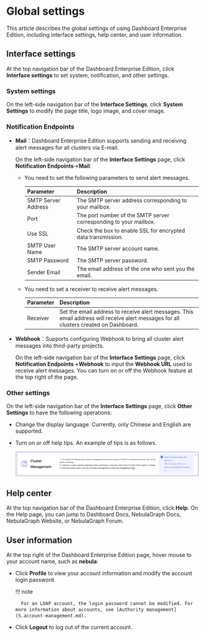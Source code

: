 # Global settings

This article describes the global settings of using Dashboard Enterprise Edition, including interface settings, help center, and user information.  

## Interface settings

At the top navigation bar of the Dashboard Enterprise Edition, click **Interface settings** to set system, notification, and other settings.

### System settings

On the left-side navigation bar of the **Interface Settings**, click **System Settings** to modify the page title, logo image, and cover image.

### Notification Endpoints

- **Mail**：Dashboard Enterprise Edition supports sending and receiving alert messages for all clusters via E-mail.
  
  On the left-side navigation bar of the **Interface Settings** page, click **Notification Endpoints**->**Mail**:

  - You need to set the following parameters to send alert messages.

    | Parameter           | Description                                                         |
    | -------------- | ------------------------------------------------------------ |
    | SMTP Server Address| The SMTP server address corresponding to your mailbox.                               |
    | Port         | The port number of the SMTP server corresponding to your mailbox.                                |
    | Use SSL        | Check the box to enable SSL for encrypted data transmission.                              |
    | SMTP User Name     | The SMTP server account name.                                         |
    | SMTP Password       | The SMTP server password.                                           |
    | Sender Email     | The email address of the one who sent you the email.                                    |

  - You need to set a receiver to receive alert messages.

    | Parameter           | Description                                                         |
    | -------------- | ------------------------------------------------------------ |
    | Receiver         | Set the email address to receive alert messages. This email address will receive alert messages for all clusters created on Dashboard. |

- **Webhook**：Supports configuring Webhook to bring all cluster alert messages into third-party projects.
  
  On the left-side navigation bar of the **Interface Settings** page, click **Notification Endpoints**->**Webhook** to input the **Webhook URL** used to receive alert messages. You can turn on or off the Webhook feature at the top right of the page.

### Other settings

On the left-side navigation bar of the **Interface Settings** page, click **Other Settings** to have the following operations:

- Change the display language. Currently, only Chinese and English are supported.
- Turn on or off help tips. An example of tips is as follows.
  
  ![tips](../nebula-dashboard-ent/figs/tips.png)

## Help center

At the top navigation bar of the Dashboard Enterprise Edition, click **Help**. On the Help page, you can jump to Dashboard Docs, NebulaGraph Docs, NebulaGraph Website, or NebulaGraph Forum.

## User information

At the top right of the Dashboard Enterprise Edition page, hover mouse to your account name, such as **nebula**:

- Click **Profile** to view your account information and modify the account login password.

  !!! note

        For an LDAP account, the login password cannot be modified. For more information about accounts, see [Authority management](5.account-management.md).

- Click **Logout** to log out of the current account.
  
